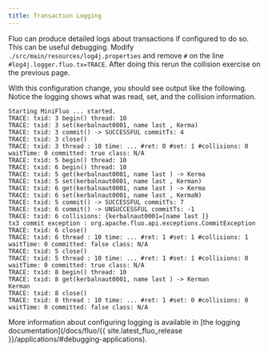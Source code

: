 ```yaml
---
title: Transaction Logging
---
```


Fluo can produce detailed logs about transactions if configured to do so.
This can be useful debugging.  Modify `./src/main/resources/log4j.properties`
and remove `#` on the line `#log4j.logger.fluo.tx=TRACE`.  After doing this
rerun the collision exercise on the previous page.

With this configuration change, you should see output like the following.
Notice the logging shows what was read, set, and the collision information.

```
Starting MiniFluo ... started.
TRACE: txid: 3 begin() thread: 10
TRACE: txid: 3 set(kerbalnaut0001, name last , Kerma)
TRACE: txid: 3 commit() -> SUCCESSFUL commitTs: 4
TRACE: txid: 3 close()
TRACE: txid: 3 thread : 10 time: ... #ret: 0 #set: 1 #collisions: 0 waitTime: 0 committed: true class: N/A
TRACE: txid: 5 begin() thread: 10
TRACE: txid: 6 begin() thread: 10
TRACE: txid: 5 get(kerbalnaut0001, name last ) -> Kerma
TRACE: txid: 5 set(kerbalnaut0001, name last , Kerman)
TRACE: txid: 6 get(kerbalnaut0001, name last ) -> Kerma
TRACE: txid: 6 set(kerbalnaut0001, name last , KermaN)
TRACE: txid: 5 commit() -> SUCCESSFUL commitTs: 7
TRACE: txid: 6 commit() -> UNSUCCESSFUL commitTs: -1
TRACE: txid: 6 collisions: {kerbalnaut0001=[name last ]}
tx3 commit exception : org.apache.fluo.api.exceptions.CommitException
TRACE: txid: 6 close()
TRACE: txid: 6 thread : 10 time: ... #ret: 1 #set: 1 #collisions: 1 waitTime: 0 committed: false class: N/A
TRACE: txid: 5 close()
TRACE: txid: 5 thread : 10 time: ... #ret: 1 #set: 1 #collisions: 0 waitTime: 0 committed: true class: N/A
TRACE: txid: 8 begin() thread: 10
TRACE: txid: 8 get(kerbalnaut0001, name last ) -> Kerman
Kerman
TRACE: txid: 8 close()
TRACE: txid: 8 thread : 10 time: ... #ret: 1 #set: 0 #collisions: 0 waitTime: 0 committed: false class: N/A
```

More information about configuring logging is available in [the logging
documentation](/docs/fluo/{{ site.latest_fluo_release }}/applications/#debugging-applications).


